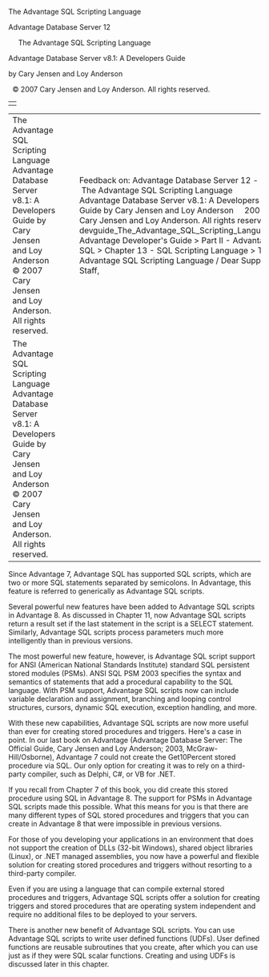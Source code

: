 The Advantage SQL Scripting Language




Advantage Database Server 12  

     The Advantage SQL Scripting Language

Advantage Database Server v8.1: A Developers Guide

by Cary Jensen and Loy Anderson

  © 2007 Cary Jensen and Loy Anderson. All rights reserved.

|  |
| --- |
|  |

|  |  |  |  |  |
| --- | --- | --- | --- | --- |
| The Advantage SQL Scripting Language  Advantage Database Server v8.1: A Developers Guide  by Cary Jensen and Loy Anderson    © 2007 Cary Jensen and Loy Anderson. All rights reserved. |  |  | Feedback on: Advantage Database Server 12 -      The Advantage SQL Scripting Language Advantage Database Server v8.1: A Developers Guide by Cary Jensen and Loy Anderson     2007 Cary Jensen and Loy Anderson. All rights reserved. devguide\_The\_Advantage\_SQL\_Scripting\_Language Advantage Developer's Guide > Part II - Advantage SQL > Chapter 13 - SQL Scripting Language > The Advantage SQL Scripting Language / Dear Support Staff, |  |
| The Advantage SQL Scripting Language  Advantage Database Server v8.1: A Developers Guide  by Cary Jensen and Loy Anderson    © 2007 Cary Jensen and Loy Anderson. All rights reserved. |  |  |  |  |

Since Advantage 7, Advantage SQL has supported SQL scripts, which are two or more SQL statements separated by semicolons. In Advantage, this feature is referred to generically as Advantage SQL scripts.

Several powerful new features have been added to Advantage SQL scripts in Advantage 8. As discussed in Chapter 11, now Advantage SQL scripts return a result set if the last statement in the script is a SELECT statement. Similarly, Advantage SQL scripts process parameters much more intelligently than in previous versions.

The most powerful new feature, however, is Advantage SQL script support for ANSI (American National Standards Institute) standard SQL persistent stored modules (PSMs). ANSI SQL PSM 2003 specifies the syntax and semantics of statements that add a procedural capability to the SQL language. With PSM support, Advantage SQL scripts now can include variable declaration and assignment, branching and looping control structures, cursors, dynamic SQL execution, exception handling, and more.

With these new capabilities, Advantage SQL scripts are now more useful than ever for creating stored procedures and triggers. Here's a case in point. In our last book on Advantage (Advantage Database Server: The Official Guide, Cary Jensen and Loy Anderson; 2003, McGraw-Hill/Osborne), Advantage 7 could not create the Get10Percent stored procedure via SQL. Our only option for creating it was to rely on a third-party compiler, such as Delphi, C#, or VB for .NET.

If you recall from Chapter 7 of this book, you did create this stored procedure using SQL in Advantage 8. The support for PSMs in Advantage SQL scripts made this possible. What this means for you is that there are many different types of SQL stored procedures and triggers that you can create in Advantage 8 that were impossible in previous versions.

For those of you developing your applications in an environment that does not support the creation of DLLs (32-bit Windows), shared object libraries (Linux), or .NET managed assemblies, you now have a powerful and flexible solution for creating stored procedures and triggers without resorting to a third-party compiler.

Even if you are using a language that can compile external stored procedures and triggers, Advantage SQL scripts offer a solution for creating triggers and stored procedures that are operating system independent and require no additional files to be deployed to your servers.

There is another new benefit of Advantage SQL scripts. You can use Advantage SQL scripts to write user defined functions (UDFs). User defined functions are reusable subroutines that you create, after which you can use just as if they were SQL scalar functions. Creating and using UDFs is discussed later in this chapter.